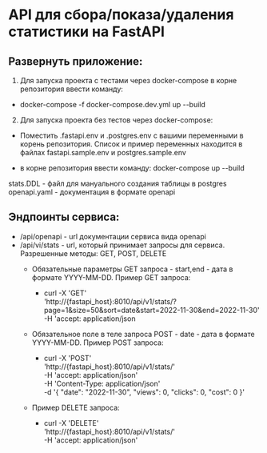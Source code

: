 API для сбора/показа/удаления статистики на FastAPI
===
Развернуть приложение:
----
1. Для запуска проекта с тестами через docker-compose в корне репозитория ввести команду: 

* docker-compose -f docker-compose.dev.yml up --build

2. Для запуска проекта без тестов через docker-compose:
* Поместить .fastapi.env и .postgres.env с вашими переменными в корень репозитория. 
  Список и пример переменных находится в файлах fastapi.sample.env и postgres.sample.env
  
* в корне репозитория ввести команду: docker-compose up --build

stats.DDL - файл для мануального создания таблицы в postgres
openapi.yaml - документация в формате openapi

Эндпоинты сервиса:
---
* /api/openapi - url документации сервиса вида openapi
* /api/vi/stats - url, который принимает запросы для сервиса.
Разрешенные методы: GET, POST, DELETE
  * Обязательные параметры GET запроса - start,end - дата в формате YYYY-MM-DD. Пример GET запроса: 
    
    * curl -X 'GET' \
  'http://{fastapi_host}:8010/api/v1/stats/?page=1&size=50&sort=date&start=2022-11-30&end=2022-11-30' \
  -H 'accept: application/json
  * Обязательное поле в теле запроса POST - date - дата в формате YYYY-MM-DD. Пример POST запроса:
    * curl -X 'POST' \
  'http://{fastapi_host}:8010/api/v1/stats/' \
  -H 'accept: application/json' \
  -H 'Content-Type: application/json' \
  -d '{
  "date": "2022-11-30",
  "views": 0,
  "clicks": 0,
  "cost": 0
}'
  * Пример DELETE запроса:
    * curl -X 'DELETE' \
  'http://{fastapi_host}:8010/api/v1/stats/' \
  -H 'accept: application/json'

